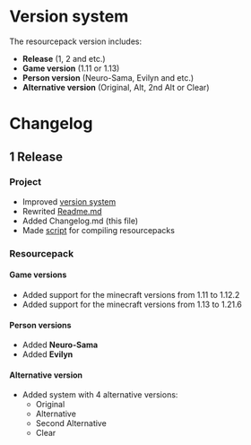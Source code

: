 # Version system
The resourcepack version includes:
- **Release** (1, 2 and etc.)
- **Game version** (1.11 or 1.13)
- **Person version** (Neuro-Sama, Evilyn and etc.)
- **Alternative version** (Original, Alt, 2nd Alt or Clear)

# Changelog

## 1 Release

### Project
* Improved [version system](#version-system)
* Rewrited [Readme.md](README.md)
* Added Changelog.md (this file)
* Made [script](/script/main.js) for compiling resourcepacks 

### Resourcepack

#### Game versions
- Added support for the minecraft versions from 1.11 to 1.12.2
- Added support for the minecraft versions from 1.13 to 1.21.6

#### Person versions
- Added **Neuro-Sama**
- Added **Evilyn**

#### Alternative version
- Added system with 4 alternative versions:
  - Original
  - Alternative
  - Second Alternative
  - Clear
